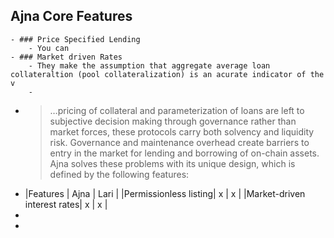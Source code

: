 ## Ajna Core Features
	- ### Price Specified Lending
		- You can
	- ### Market driven Rates
		- They make the assumption that aggregate average loan collateraltion (pool collateralization) is an acurate indicator of the v
		-
- > …pricing of collateral and parameterization of loans are left to subjective decision making through governance rather than market forces, these protocols carry both solvency and liquidity risk. Governance and maintenance overhead create barriers to entry in the market for lending and borrowing of on-chain assets. Ajna solves these problems with its unique design, which is defined by the following features:
- |Features | Ajna | Lari |
  |Permissionless listing| x | x |
  |Market-driven interest rates| x | x |
-
-